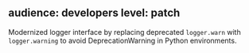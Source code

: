 audience: developers
level: patch
---
Modernized logger interface by replacing deprecated `logger.warn` with `logger.warning` to avoid DeprecationWarning in Python environments.
